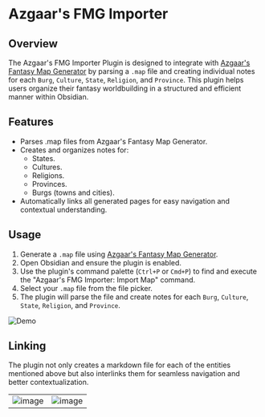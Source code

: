 # Azgaar's FMG Importer

## Overview

The Azgaar's FMG Importer Plugin is designed to integrate with [Azgaar's Fantasy Map Generator](https://azgaar.github.io/Fantasy-Map-Generator/) by parsing a `.map` file and creating individual notes for each `Burg`, `Culture`, `State`, `Religion`, and `Province`. This plugin helps users organize their fantasy worldbuilding in a structured and efficient manner within Obsidian.

## Features

- Parses .map files from Azgaar's Fantasy Map Generator.
- Creates and organizes notes for:
  - States.
  - Cultures.
  - Religions.
  - Provinces.
  - Burgs (towns and cities).
- Automatically links all generated pages for easy navigation and contextual understanding.

## Usage

1. Generate a `.map` file using [Azgaar's Fantasy Map Generator](https://azgaar.github.io/Fantasy-Map-Generator/).
2. Open Obsidian and ensure the plugin is enabled.
3. Use the plugin's command palette (`Ctrl+P` or `Cmd+P`) to find and execute the "Azgaar's FMG Importer: Import Map" command.
4. Select your `.map` file from the file picker.
5. The plugin will parse the file and create notes for each `Burg`, `Culture`, `State`, `Religion`, and `Province`.

![Demo](https://github.com/user-attachments/assets/4271536b-21ed-4381-af47-3cd2f2aa1938)

## Linking

The plugin not only creates a markdown file for each of the entities mentioned above but also interlinks them for seamless navigation and better contextualization.

|                                                                                           |                                                                                           |
| ----------------------------------------------------------------------------------------- | ----------------------------------------------------------------------------------------- |
| ![image](https://github.com/user-attachments/assets/39afe9a8-4015-49bd-b73a-bd9db112b249) | ![image](https://github.com/user-attachments/assets/a049748e-13d2-4718-9341-87c151b630e3) |
